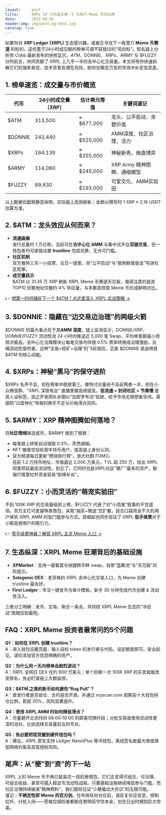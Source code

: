 ```yaml
---
layout:     post
title:      XRPL 24 小时成交榜：5 大热门 Meme 币风云榜
date:       2025-09-05
header-img: img/post-bg-desk.jpg
catalog: true
---
```


如果你对 **XRP Ledger (XRPL)** 生态感兴趣，或者正寻找下一枚潜力 **Meme 币赛道** 的标的，这份基于24小时成交额的榜单可谓不容错过的“风向标”。知名链上分析师 Cobb 最新发布的快照显示，$ATM、$DONNIE、$XRPs、$ARMY 与 $FUZZY 分列前五，共同贡献了 XRPL 上几乎一半的去中心化交易量。本文将带你快速拆解它们的强势表现、技术背景及潜在风险，助你在瞬息万变的市场中补足信息差。

## 1. 榜单速览：成交量与市价概览

| 代币 | 24小时成交量（XRP） | 估计美元等值 | 关键词速记 |
|------|---------------------|--------------|------------|
| $ATM   | 313,500 | ≈ $677,000 | 龙头、公平启动、贪婪价值 |
| $DONNIE | 243,440 | ≈ $525,000 | AMM深度、社区治理、活力 |
| $XRPs  | 164,130 | ≈ $355,000 | 神秘新秀、微盘博弈 |
| $ARMY  | 114,060 | ≈ $245,000 | XRP Army 精神图腾、通缩模型 |
| $FUZZY |  89,630 | ≈ $193,000 | 可爱文化、AMM实验田 |

以上数据仅截取静态快照，实际链上高频刷新；金额以撰写时 1 XRP ≈ 2.16 USDT 估算为准。

## 2. $ATM：龙头效应从何而来？

- **流通画像**  
  发行总量约 1 万亿枚，当前可在**去中心化 AMM** 与集中式平台**双链交易**，任一钱包者均可直接设置 **trustline** 完成兑换，无许可门槛。  
- **社区机制**  
  官方推特三天一小投票、五日一提案，将“公平启动”与“抵制鲸鱼狙击”写进社区宪章。  
- **成交量启示**  
  $ATM 以 31.35 万 XRP 刷新 XRPL Meme 币赛道天花板，值得注意的是其 TOP10 巨鲸地址仅握约 4% 供应量，与多数高控盘 Meme 币形成鲜明对比。

👉 [想第一时间捕捉下一个 $ATM？点这里深入 XRPL 实战策略 →](https://okxdog.com/)

## 3. $DONNIE：隐藏在“边交易边治理”的两级火箭

$DONNIE 的最大看点在于其**AMM 深度**。链上监测显示，DONNIE/XRP、DONNIE/FUZZY 流动性池 24 小时内推送近 5,000 笔 Swap，平均单笔额虽小但频次极高。去中心化治理模块让每笔交易均伴随 0.5% 费率转换成治理激励，反哺流动性提供者。这种“交易=挖矿=治理”的飞轮效应，正是 $DONNIE 紧追榜首 $ATM 的核心动能。

## 4. $XRPs：神秘“黑马”的保守进阶

$XRPs 名声不显，却在榜单中稳居第三。推特讨论量尚不及前两者一半，却在小众微信群、“XRPL 深夜电台” 直播里被高频提及。**低流通 + 封闭社区 + 节奏慢** 是其人设标签，加之开发团队长期以“加密罗布泊”自居，给予市场无限想象空间。需提防“过度神化”导致的换手不足与价格滑点风险。

## 5. $ARMY：XRP 精神图腾如何落地？

将**社区情绪**铸造成币，$ARMY 做到了极致：  
- 每笔链上转账自动销毁 0.3%，天然通缩。  
- NFT 徽章空投给首年持币用户，提高链上身份认同。  
- 官方频道每日更新“燃烧排行榜”，放大社群 FOMO。  
目前 1.2 万持币地址，市值逼近 2,000 万美元，TVL 超 250 万，给出 XRPL 同类项目最佳流动性。别忘了，它同时也是XRPL社区“硬广”最多的资产，极端行情里杠杆资金容易“削峰补谷”。

## 6. $FUZZY：小而灵活的“萌宠实验田”

不到 100K XRP 的交易量级却上榜，$FUZZY 代表了对“小而美”叙事的不甘退场。官方主打可爱猫咪表情包，采取“抽奖+赠送”式扩散，适合口袋资金不大的用户体验 XRPL AMM 的低门槛参与方式。其崛起也同步验证了 XRPL **低手续费**对于小额高频用户的吸引力。

👉 [零手续费神器？解锁 XRPL 主流 Meme 入口 →](https://okxdog.com/)

## 7. 生态纵深：XRPL Meme 狂潮背后的基础设施

- **XPMarket**：支持一键看盘与快捷跨币种 swap，自带“蓝筹池”与“天花板”风险提示。  
- **Sologenic DEX**：老资格的 XRPL 去中心化交易入口，为 Meme 创建 trustline 最友好。  
- **First Ledger**：专注一键发币与审计模板，新手 30 分钟完成代币创建 & 流动性注入。  

三者分工明确：发币、交易、聚合一条龙，共同把 XRPL Meme 生态的“冷启动”周期压到最短。

## FAQ：XRPL Meme 投资者最常问的5个问题

**Q1：如何在 XRPL 创建 trustline？**  
A：进入钱包设置页面，输入目标 token 的发行者与代码，设定额度即可。安全起见，请仅添加官方信息明确的资产。

**Q2：为什么同一天内榜单会剧烈波动？**  
A：XRPL 全网日 DEX 仅约 600 万美元；单个巨鲸一次 100K XRP 的买卖就能改变排名，务必盯紧链上大额监控。

**Q3：$ATM 之类的新币如何避免“Rug Pull”？**  
A：查发行者是否锁仓、合约是否开源，并通过 xrpscan.com 观察前十大钱包持仓比例，若超 20%，风险显著提升。

**Q4：使用 XRPL AMM 时如何降低滑点？**  
A：尽量避开北京时间 08:00–10:00 的欧美切换时段；分批交易或使用流动性更深的池对，比如选择交易量前五的币对。

**Q5：有必要把现货搬到硬件钱包吗？**  
A：建议。XRPL 原生支持 Ledger Nano\Plus 等冷钱包，离线签名能最大限度降低网络钓鱼及恶意授权风险。

## 尾声：从“梗”到“资”的下一站

XRPL 上的 Meme 币不再只是昙花一现的表情包，它们正变得可组合、可治理、可组合收益，甚至可插入稳定币流动性战局。只要基础设施继续降低参与门槛，而社区治理持续输液“精神燃料”，我们就将见证“小梗撬动大共识”的无限可能。  
谨记：**不确定性即 Meme 的双刃剑**。在布局任何仓位前，请反复验证信息、控制杠杆、分批入场——愿每位探险者都能在黎明前守住本金，也在日出时拥抱巨大惊喜。